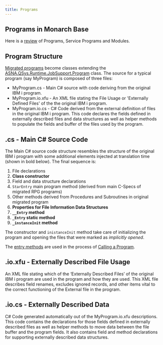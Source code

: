 ```yaml
---
title: Programs
---
```


## Programs in Monarch Base

Here is a [review](/concepts/architecture/monarch-programs.html) of Programs, Service Programs and Modules.

## Program Structure

[Migrated programs](/concepts/architecture/monarch-programs.html) become classes extending the [ASNA.QSys.Runtime.JobSupport.Program](/reference/runtime/qsys-runtime-job-support/program.html) class. The source for a typical program (say MyProgram) is composed of three files:
 * MyProgram.cs - Main C# source with code deriving from the original IBM i program. 
 * MyProgram.io.xfu - An XML file stating the File Usage or 'Externally Defined Files' of the the original IBM i program.
 * MyProgram.io.cs - C# Code derived from the external definition of files in the original IBM i program. This code declares the fields defined in externally described files and data structures as well as helper methods to populate the fields and buffer of the files used by the program. 

## .cs - Main C# Source Code
The Main C# source code structure resembles the structure of the original IBM i program with some additional elements injected at translation time (shown in bold below). The final sequence is:
 1. File declarations
 2. **Class constructor**
 3. Field and data structure declarations
 4. ```StarEntry``` main program method (derived from main C-Specs of migrated RPG programs)
 5. Other methods derived from Procedures and Subroutines in original migrated program
 6. **Properties for File Information Data Structures**
 7. **```__Entry``` method**
 8. **```_Entry``` static method**
 9. **```_instanceInit``` method**

 The constructor and ```inistanceInit``` method take care of initializing the program and opening the files that were marked as _implicitly opened_.

 The [entry methods](program-entry.html) are used in the process of [Calling a Program](call-program.html).


## .io.xfu - Externally Described File Usage
An XML file stating which of the ‘Externally Described Files’ of the original IBM i program are used in the program and how they are used. This XML file describes field renames, excludes ignored records, and other items vital to the correct functioning of the External file in the program.

## .io.cs - Externally Described Data
C# Code generated automatically out of the MyProgram.io.xfu descriptions. This code contains the declarations for those fields defined in externally described files as well as helper methods to move data between the file buffer and the program fields. It also contains field and method declarations for supporting externally described data structures.


